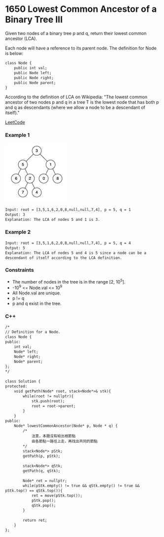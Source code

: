 # 1650 Lowest Common Ancestor of a Binary Tree III

Given two nodes of a binary tree p and q, return their lowest common ancestor (LCA).

Each node will have a reference to its parent node. The definition for Node is below:
```
class Node {
    public int val;
    public Node left;
    public Node right;
    public Node parent;
}
```
According to the definition of LCA on Wikipedia: "The lowest common ancestor of two nodes p and q in a tree T is the lowest node that has both p and q as descendants (where we allow a node to be a descendant of itself)."

 
[LeetCode](https://leetcode.cn/problems/lowest-common-ancestor-of-a-binary-tree-iii/description/)

### Example 1

<img src="img/1650.png" width = "200"/>

```
Input: root = [3,5,1,6,2,0,8,null,null,7,4], p = 5, q = 1
Output: 3
Explanation: The LCA of nodes 5 and 1 is 3.
```

### Example 2

```
Input: root = [3,5,1,6,2,0,8,null,null,7,4], p = 5, q = 4
Output: 5
Explanation: The LCA of nodes 5 and 4 is 5 since a node can be a descendant of itself according to the LCA definition.
```

### Constraints

* The number of nodes in the tree is in the range [2, 10<sup>5</sup>].
* -10<sup>9</sup> <= Node.val <= 10<sup>9</sup>
* All Node.val are unique.
* p != q
* p and q exist in the tree.

### C++ 

```
/*
// Definition for a Node.
class Node {
public:
    int val;
    Node* left;
    Node* right;
    Node* parent;
};
*/

class Solution {
protected:
    void getPath(Node* root, stack<Node*>& stk){
        while(root != nullptr){
            stk.push(root);
            root = root->parent;
        }
    }
public:
    Node* lowestCommonAncestor(Node* p, Node * q) {
        /*
            注意，本題沒有給出根節點
            由各節點一路往上走，再找出共同的節點
        */
        stack<Node*> pStk;
        getPath(p, pStk);

        stack<Node*> qStk;
        getPath(q, qStk);

        Node* ret = nullptr;
        while(pStk.empty() != true && qStk.empty() != true && pStk.top() == qStk.top()){
            ret = move(pStk.top());
            pStk.pop();
            qStk.pop();
        }
        
        return ret;
    }
};
```